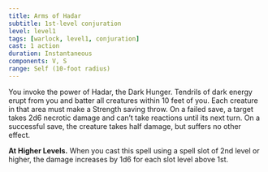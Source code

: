 ```yaml
---
title: Arms of Hadar
subtitle: 1st-level conjuration
level: level1
tags: [warlock, level1, conjuration]
cast: 1 action
duration: Instantaneous
components: V, S
range: Self (10-foot radius)
---
```

You invoke the power of Hadar, the Dark Hunger. Tendrils of dark energy erupt from you and batter all creatures within 10 feet of you. Each creature in that area must make a Strength saving throw. On a failed save, a target takes 2d6 necrotic damage and can’t take reactions until its next turn. On a successful save, the creature takes half damage, but suffers no other effect.

**At Higher Levels.** When you cast this spell using a spell slot of 2nd level or higher, the damage increases by 1d6 for each slot level above 1st.